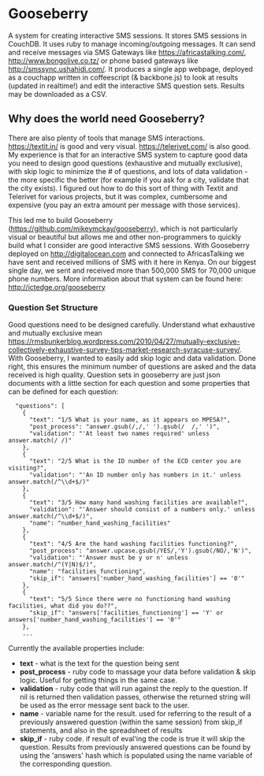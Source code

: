 # Gooseberry

A system for creating interactive SMS sessions. It stores SMS sessions in CouchDB. It uses ruby to manage incoming/outgoing messages. It can send and receive messages via SMS Gateways like https://africastalking.com/, http://www.bongolive.co.tz/ or phone based gateways like http://smssync.ushahidi.com/. It produces a single app webpage, deployed as a couchapp written in coffeescript (& backbone.js) to look at results (updated in realtime!) and edit the interactive SMS question sets. Results may be downloaded as a CSV.

## Why does the world need Gooseberry?

There are also plenty of tools that manage SMS interactions. https://textit.in/ is good and very visual. https://telerivet.com/ is also good. My experience is that for an interactive SMS system to capture good data you need to design good questions (exhaustive and mutually exclusive), with skip logic to minimize the # of questions, and lots of data validation - the more specific the better (for example if you ask for a city, validate that the city exists). I figured out how to do this sort of thing with Textit and Telerivet for various projects, but it was complex, cumbersome and expensive (you pay an extra amount per message with those services). 

This led me to build Gooseberry (https://github.com/mikeymckay/gooseberry), which is not particularly visual or beautiful but allows me and other non-programmers to quickly build what I consider are good interactive SMS sessions. With Gooseberry deployed on http://digitalocean.com and connected to AfricasTalking we have sent and received millions of SMS with it here in Kenya. On our biggest single day, we sent and received more than 500,000 SMS for 70,000 unique phone numbers. More information about that system can be found here: http://ictedge.org/gooseberry

### Question Set Structure

Good questions need to be designed carefully. Understand what exhaustive and mutually exclusive mean https://rmsbunkerblog.wordpress.com/2010/04/27/mutually-exclusive-collectively-exhaustive-survey-tips-market-research-syracuse-survey/. With Gooseberry, I wanted to easily add skip logic and data validation. Done right, this ensures the minimum number of questions are asked and the data received is high quality. Question sets in gooseberry are just json documents with a little section for each question and some properties that can be defined for each question:

```
  "questions": [
    {
      "text": "1/5 What is your name, as it appears on MPESA?",
      "post_process": "answer.gsub(/,/,' ').gsub(/  /,' ')",
      "validation": "'At least two names required' unless answer.match(/ /)"
    },
    {
      "text": "2/5 What is the ID number of the ECD center you are visiting?",
      "validation": "'An ID number only has numbers in it.' unless answer.match(/^\\d+$/)"
    },
    {
      "text": "3/5 How many hand washing facilities are available?",
      "validation": "'Answer should consist of a numbers only.' unless answer.match(/^\\d+$/)",
      "name": "number_hand_washing_facilities"
    },
    {
      "text": "4/5 Are the hand washing facilities functioning?",
      "post_process": "answer.upcase.gsub(/YES/,'Y').gsub(/NO/,'N')",
      "validation": "'Answer must be y or n' unless answer.match(/^(Y|N)$/)",
      "name": "facilities_functioning",
      "skip_if": "answers['number_hand_washing_facilities'] == '0'"
    },
    {
      "text": "5/5 Since there were no functioning hand washing facilities, what did you do??",
      "skip_if": "answers['facilities_functioning'] == 'Y' or answers['number_hand_washing_facilities'] == '0'"
    },
    ...
```
Currently the available properties include:

* **text** - what is the text for the question being sent
* **post_process** - ruby code to massage your data before validation & skip logic. Useful for getting things in the same case.
* **validation** - ruby code that will run against the reply to the question. If nil is returned then validation passes, otherwise the returned string will be used as the error message sent back to the user.
* **name** - variable name for the result. used for referring to the result of a previously answered question (within the same session) from skip_if statements, and also in the spreadsheet of results
* **skip_if** - ruby code. if result of eval'ing the code is true it will skip the question. Results from previously answered questions can be found by using the 'answers' hash which is populated using the name variable of the corresponding question.
